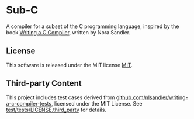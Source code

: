 # Sub-C

A compiler for a subset of the C programming language, inspired by the book [Writing a C Compiler](https://nostarch.com/writing-c-compiler), written by Nora Sandler.

## License

This software is released under the MIT license [MIT](LICENSE).

## Third-party Content

This project includes test cases derived from [github.com/nlsandler/writing-a-c-compiler-tests](https://github.com/nlsandler/writing-a-c-compiler-tests), licensed under the MIT License. See [test/tests/LICENSE.third_party](test_e2e/tests/LICENSE.third_party) for details.

